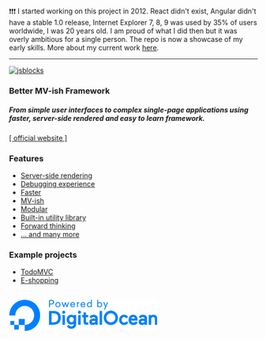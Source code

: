❗❗❗ I started working on this project in 2012. React didn't exist, Angular didn't have a stable 1.0 release, Internet Explorer 7, 8, 9 was used by 35% of users worldwide, I was 20 years old. I am proud of what I did then but it was overly ambitious for a single person. The repo is now a showcase of my early skills. More about my current work [here](https://astoilkov.com).

---

[![jsblocks](http://jsblocks.com/img/logoBeta.png)](http://jsblocks.com?ref=github_readme)

### Better MV-ish Framework

##### From simple user interfaces to complex single-page applications using faster, server-side rendered and easy to learn framework.

[[ official website ]](http://jsblocks.com)

### Features

 * [Server-side rendering](http://jsblocks.com/learn/introduction-why-jsblocks#server-side-rendering?ref=github_readme)
 * [Debugging experience](http://jsblocks.com/learn/introduction-why-jsblocks#debugging-experience?ref=github_readme)
 * [Faster](http://jsblocks.com/#performance?ref=github_readme)
 * [MV-ish](http://jsblocks.com/learn/introduction-why-jsblocks#mv-ish?ref=github_readme)
 * [Modular](http://jsblocks.com/learn/introduction-why-jsblocks#modular?ref=github_readme)
 * [Built-in utility library](http://jsblocks.com/learn/introduction-why-jsblocks#built-in-utility-library?ref=github_readme)
 * [Forward thinking](http://jsblocks.com/learn/introduction-why-jsblocks#forward-thinking?ref=github_readme)
 * [... and many more](http://jsblocks.com/learn/introduction-why-jsblocks#feature-rich?ref=github_readme)

### Example projects
 * [TodoMVC](https://github.com/astoilkov/jsblocks-todomvc)
 * [E-shopping](https://github.com/astoilkov/jsblocks-shopping-example)

<br>

<img src="./DO_Powered_by_Badge_blue.png" width="300px">
